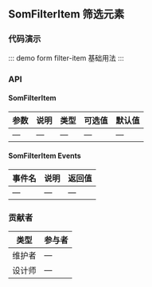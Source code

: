 ## SomFilterItem 筛选元素

### 代码演示

::: demo form filter-item
基础用法
:::

### API

#### SomFilterItem
| 参数      | 说明          | 类型      | 可选值                           | 默认值  |
|---------- |-------------- |---------- |--------------------------------  |-------- |
| — | — | — | — | — |

#### SomFilterItem Events
| 事件名      | 说明          | 返回值                           |
|---------- |-------------- |--------------------------------  |
| — | — | — |

### 贡献者
| 类型       | 参与者                          |
|---------- |--------------------------------  |
| 维护者 | — |
| 设计师 | — |
